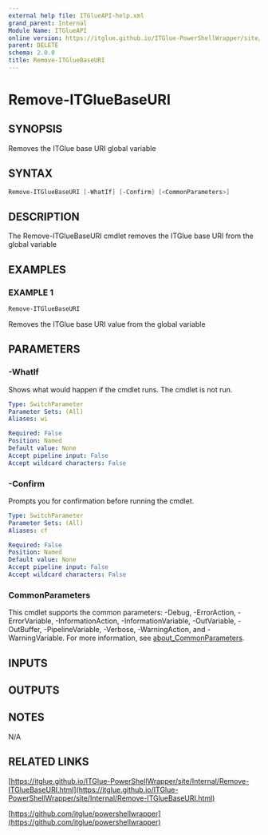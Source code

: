 ```yaml
---
external help file: ITGlueAPI-help.xml
grand_parent: Internal
Module Name: ITGlueAPI
online version: https://itglue.github.io/ITGlue-PowerShellWrapper/site/Internal/Remove-ITGlueBaseURI.html
parent: DELETE
schema: 2.0.0
title: Remove-ITGlueBaseURI
---
```


# Remove-ITGlueBaseURI

## SYNOPSIS
Removes the ITGlue base URI global variable

## SYNTAX

```powershell
Remove-ITGlueBaseURI [-WhatIf] [-Confirm] [<CommonParameters>]
```

## DESCRIPTION
The Remove-ITGlueBaseURI cmdlet removes the ITGlue base URI from
the global variable

## EXAMPLES

### EXAMPLE 1
```powershell
Remove-ITGlueBaseURI
```

Removes the ITGlue base URI value from the global variable

## PARAMETERS

### -WhatIf
Shows what would happen if the cmdlet runs.
The cmdlet is not run.

```yaml
Type: SwitchParameter
Parameter Sets: (All)
Aliases: wi

Required: False
Position: Named
Default value: None
Accept pipeline input: False
Accept wildcard characters: False
```

### -Confirm
Prompts you for confirmation before running the cmdlet.

```yaml
Type: SwitchParameter
Parameter Sets: (All)
Aliases: cf

Required: False
Position: Named
Default value: None
Accept pipeline input: False
Accept wildcard characters: False
```

### CommonParameters
This cmdlet supports the common parameters: -Debug, -ErrorAction, -ErrorVariable, -InformationAction, -InformationVariable, -OutVariable, -OutBuffer, -PipelineVariable, -Verbose, -WarningAction, and -WarningVariable. For more information, see [about_CommonParameters](http://go.microsoft.com/fwlink/?LinkID=113216).

## INPUTS

## OUTPUTS

## NOTES
N/A

## RELATED LINKS

[https://itglue.github.io/ITGlue-PowerShellWrapper/site/Internal/Remove-ITGlueBaseURI.html](https://itglue.github.io/ITGlue-PowerShellWrapper/site/Internal/Remove-ITGlueBaseURI.html)

[https://github.com/itglue/powershellwrapper](https://github.com/itglue/powershellwrapper)

